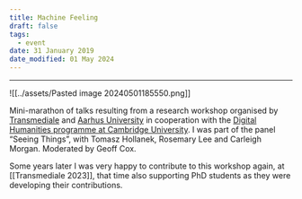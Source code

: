 ```yaml
---
title: Machine Feeling
draft: false
tags:
  - event
date: 31 January 2019
date_modified: 01 May 2024
---
```

---

![[../assets/Pasted image 20240501185550.png]]

Mini-marathon of talks resulting from a research workshop organised by [Transmediale](https://transmediale.de/en) and [Aarhus University](https://international.au.dk/) in cooperation with the [Digital Humanities programme at Cambridge University](https://www.cdh.cam.ac.uk/). I was part of the panel “Seeing Things”, with Tomasz Hollanek, Rosemary Lee and Carleigh Morgan. Moderated by Geoff Cox.

Some years later I was very happy to contribute to this workshop again, at [[Transmediale 2023]], that time also supporting PhD students as they were developing their contributions. 